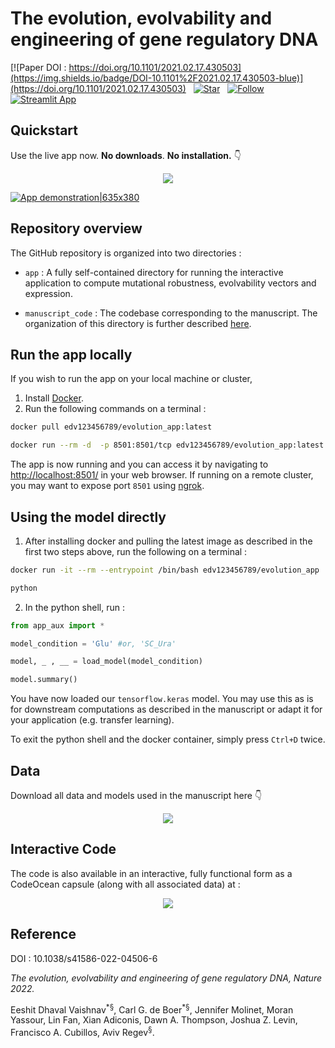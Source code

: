 

# The evolution, evolvability and engineering of gene regulatory DNA


[![Paper DOI : https://doi.org/10.1101/2021.02.17.430503](https://img.shields.io/badge/DOI-10.1101%2F2021.02.17.430503-blue)](https://doi.org/10.1101/2021.02.17.430503) &nbsp; [![Star](https://img.shields.io/github/stars/1edv/evolution.svg?logo=github&style=social)](https://github.com/1edv/evolution) &nbsp; [![Follow](https://badgen.net/badge/twitter/Eeshit%20Dhaval%20Vaishnav)](https://twitter.com/i/user/1349259546) &nbsp; [![Streamlit App](https://static.streamlit.io/badges/streamlit_badge_black_white.svg)](https://1edv.github.io/evolution/)



## Quickstart
Use the live app now. __No downloads__. __No installation.__ 👇 
<p align = 'center'>
<a href='https://1edv.github.io/evolution/'><img align="center" src="https://img.icons8.com/nolan/96/artificial-intelligence.png"/></a>  

</p>

[comment]: <> (<a href=https://1edv.github.io/evolution/><img src="https://img.icons8.com/nolan/96/artificial-intelligence.png"/></a>) 

[![App demonstration|635x380](demo.gif)](https://evolution-app-vbxxkl6a7a-ue.a.run.app/)


## Repository overview
The GitHub repository is organized into two directories : 
- ```app``` : A fully self-contained directory for running the interactive application to compute mutational robustness, evolvability vectors and expression.

- ```manuscript_code``` : The codebase corresponding to the manuscript. The organization of this directory is further described [here](manuscript_code/README.md).


## Run the app locally
If you wish to run the app on your local machine or cluster, 

1. Install [Docker](https://docs.docker.com/get-docker/).
2. Run the following commands on a terminal :
```bash
docker pull edv123456789/evolution_app:latest

docker run --rm -d  -p 8501:8501/tcp edv123456789/evolution_app:latest
```
The app is now running and you can access it by navigating to [http://localhost:8501/](http://localhost:8501/) in your web browser. If running on a remote cluster, you may want to expose port ```8501``` using [ngrok](https://ngrok.com/).

## Using the model directly
1. After installing docker and pulling the latest image as described in the first two steps above, run the following on a terminal :
```bash
docker run -it --rm --entrypoint /bin/bash edv123456789/evolution_app

python
```

2. In the python shell, run :
```python
from app_aux import *

model_condition = 'Glu' #or, 'SC_Ura'

model, _ , __ = load_model(model_condition) 

model.summary()
```

You have now loaded our ```tensorflow.keras``` model. You may use this as is for downstream computations as described in the manuscript or adapt it for your application (e.g. transfer learning). 

To exit the python shell and the docker container, simply press ```Ctrl+D``` twice.

## Data
Download all data and models used in the manuscript here 👇 
<p align = 'center'>
<a href='https://zenodo.org/record/4436477#.X_8V-hNKgUF'><img align="center" src="https://img.icons8.com/nolan/96/database.png"/></a>  

</p>

## Interactive Code 
The code is also available in an interactive, fully functional form as a CodeOcean capsule (along with all associated data) at :
<p align = 'center'>
<a href='https://codeocean.com/capsule/8020974/tree/v1'><img align="center" src="https://img.icons8.com/nolan/96/artificial-intelligence.png"/></a>  
</p>

## Reference 

DOI : 10.1038/s41586-022-04506-6

_The evolution, evolvability and engineering of gene regulatory DNA, Nature 2022._

Eeshit Dhaval Vaishnav<sup>\*§</sup>,  Carl G. de Boer<sup>\*§</sup>, Jennifer Molinet, Moran Yassour, Lin Fan, Xian Adiconis, Dawn A. Thompson, Joshua Z. Levin, Francisco A. Cubillos, Aviv Regev<sup>§</sup>. 



